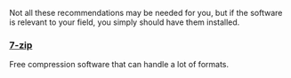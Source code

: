 Not all these recommendations may be needed for you, but if the software is relevant to your field, you simply should have them installed.

### [7-zip](http://www.7-zip.org/)

Free compression software that can handle a lot of formats.